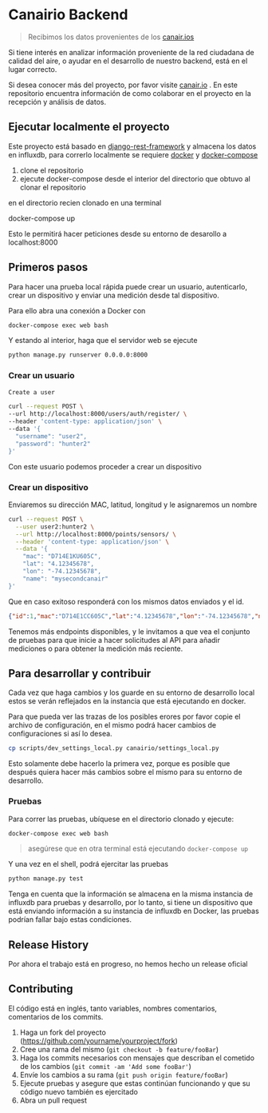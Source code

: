 # Canairio Backend

> Recibimos los datos provenientes de los [canair.ios](https://canair.io)

Si tiene interés en analizar información proveniente de la red ciudadana de calidad del aire,
o ayudar en el desarrollo de nuestro backend, está en el lugar correcto.

Si desea conocer más del proyecto, por favor visite [canair.io](https://canair.io) .  En este repositorio
encuentra información de como colaborar en el proyecto en la recepción y análisis de datos.

## Ejecutar localmente el proyecto

Este proyecto está basado en [django-rest-framework](https://www.django-rest-framework.org/) y almacena los datos en influxdb, para correrlo localmente
se requiere [docker](https://www.docker.com/) y [docker-compose](https://docs.docker.com/compose/install/)

1. clone el repositorio
2. ejecute docker-compose desde el interior del directorio que obtuvo al clonar el repositorio

en el directorio recien clonado en una terminal

docker-compose up

Esto le permitirá hacer peticiones desde su entorno de desarollo a localhost:8000

## Primeros pasos

Para hacer una prueba local rápida puede crear un usuario, autenticarlo,
crear un dispositivo y enviar una medición desde tal dispositivo.

Para ello abra una conexión a Docker con

```bash
docker-compose exec web bash
```

Y estando al interior, haga que el servidor web se ejecute

```bash
python manage.py runserver 0.0.0.0:8000
```

### Crear un usuario

```bash
Create a user

curl --request POST \
--url http://localhost:8000/users/auth/register/ \
--header 'content-type: application/json' \
--data '{
  "username": "user2",
  "password": "hunter2"
}'
```

Con este usuario podemos proceder a crear un dispositivo

### Crear un dispositivo

Enviaremos su dirección MAC, latitud, longitud y le asignaremos un nombre

```bash
curl --request POST \
  --user user2:hunter2 \
  --url http://localhost:8000/points/sensors/ \
  --header 'content-type: application/json' \
  --data '{
    "mac": "D714E1KU605C",
    "lat": "4.12345678",
    "lon": "-74.12345678",
    "name": "mysecondcanair"
}'
```

Que en caso exitoso responderá con los mismos datos enviados y el id.

```json
{"id":1,"mac":"D714E1CC605C","lat":"4.12345678","lon":"-74.12345678","name":"myhomecanair"}
```

Tenemos más endpoints disponibles, y le invitamos a que vea el conjunto
de pruebas para que inicie a hacer solicitudes al API para añadir mediciones
o para obtener la medición más reciente.

## Para desarrollar y contribuir

Cada vez que haga cambios y los guarde en su entorno de desarrollo local estos
se verán reflejados en la instancia que está ejecutando en docker.

Para que pueda ver las trazas de los posibles erores por favor copie el archivo de configuración, en el mismo podrá hacer cambios de configuraciones si así lo desea.

```bash
cp scripts/dev_settings_local.py canairio/settings_local.py
```

Esto solamente debe hacerlo la primera vez, porque es posible que después quiera
hacer más cambios sobre el mismo para su entorno de desarrollo.

### Pruebas

Para correr las pruebas, ubíquese en el directorio clonado y ejecute:

```bash
docker-compose exec web bash
```

>asegúrese que en otra terminal está ejecutando `docker-compose up`

Y una vez en el shell, podrá ejercitar las pruebas

```bash
python manage.py test
```

Tenga en cuenta que la información se almacena en la misma instancia de
influxdb para pruebas y desarrollo, por lo tanto, si tiene un dispositivo
que está enviando información a su instancia de influxdb en Docker, las
pruebas podrían fallar bajo estas condiciones.

## Release History

Por ahora el trabajo está en progreso, no hemos hecho un release oficial

## Contributing

El código está en inglés, tanto variables, nombres comentarios, comentarios de
los commits.

1. Haga un fork del proyecto (<https://github.com/yourname/yourproject/fork>)
1. Cree una rama del mismo (`git checkout -b feature/fooBar`)
1. Haga los commits necesarios con mensajes que describan el cometido de los cambios (`git commit -am 'Add some fooBar'`)
1. Envíe los cambios a su rama (`git push origin feature/fooBar`)
1. Ejecute pruebas y asegure que estas continúan funcionando y que su código nuevo
también es ejercitado
1. Abra un pull request
